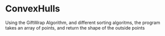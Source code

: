 # ConvexHulls
Using the GiftWrap Algorithm, and different sorting algoritms, the program takes an array of points, and return the shape of the outside points
